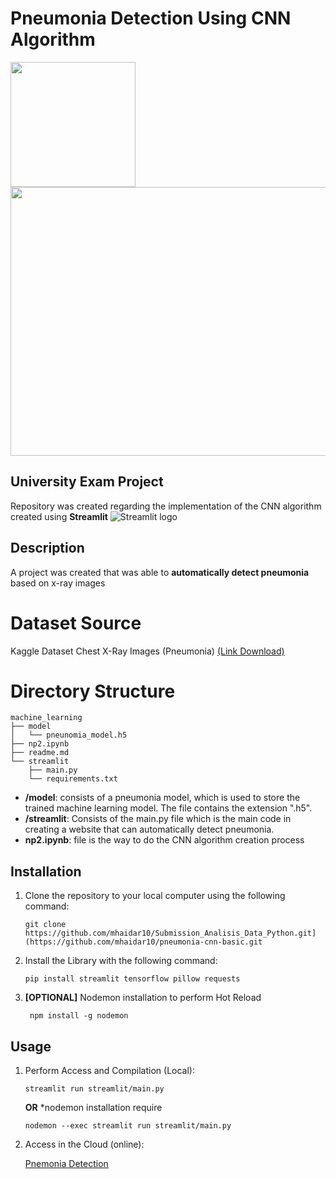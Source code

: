 # Pneumonia Detection Using CNN Algorithm

<p float="left">
  <img src="https://github.com/mhaidar10/pneumonia-cnn-basic/assets/72262185/4a7dec93-1b59-46ae-9886-ece720f919ac" width="200" />
  <img src="https://github.com/mhaidar10/pneumonia-cnn-basic/assets/72262185/dd4b64d7-3537-4121-b834-cedc35f08bca" width="800" height="430" /> 
</p>

## University Exam Project
Repository was created regarding the implementation of the CNN algorithm created using **Streamlit** <img src="https://user-images.githubusercontent.com/7164864/217935870-c0bc60a3-6fc0-4047-b011-7b4c59488c91.png" alt="Streamlit logo"></img>

## Description
A project was created that was able to **automatically detect pneumonia** based on x-ray images

# Dataset Source
Kaggle Dataset Chest X-Ray Images (Pneumonia) [(Link Download)](https://www.kaggle.com/datasets/paultimothymooney/chest-xray-pneumonia)

# Directory Structure
```shell
machine_learning
├── model
│   └── pneunomia_model.h5
├── np2.ipynb
├── readme.md
└── streamlit
    ├── main.py
    └── requirements.txt
```
- **/model**: consists of a pneumonia model, which is used to store the trained machine learning model. The file contains the extension ".h5".
- **/streamlit**: Consists of the main.py file which is the main code in creating a website that can automatically detect pneumonia.
- **np2.ipynb**: file is the way to do the CNN algorithm creation process 

## Installation

1. Clone the repository to your local computer using the following command:

   ```shell
   git clone https://github.com/mhaidar10/Submission_Analisis_Data_Python.git](https://github.com/mhaidar10/pneumonia-cnn-basic.git
   ``` 
2. Install the Library with the following command:

    ```shell
    pip install streamlit tensorflow pillow requests
    
    ```
3. **[OPTIONAL]** Nodemon installation to perform Hot Reload
   ```shell
    npm install -g nodemon
    ```
   
## Usage

1. Perform Access and Compilation (Local):

    ```shell
    streamlit run streamlit/main.py
    ```
    **OR**  *nodemon installation require
    
   
    
    ```shell
    nodemon --exec streamlit run streamlit/main.py
    ```

    
2. Access in the Cloud (online):
   
   [Pnemonia Detection](https://ml-project-pneumonia-cnn-basic.streamlit.app/)
